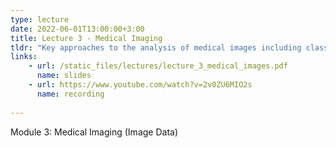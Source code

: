 ```yaml
---
type: lecture
date: 2022-06-01T13:00:00+3:00
title: Lecture 3 - Medical Imaging
tldr: "Key approaches to the analysis of medical images including classic computer vision and deep learning approaches"
links: 
    - url: /static_files/lectures/lecture_3_medical_images.pdf
      name: slides 
    - url: https://www.youtube.com/watch?v=2v0ZU6MIO2s
      name: recording
        
---
```

Module 3: Medical Imaging (Image Data)
